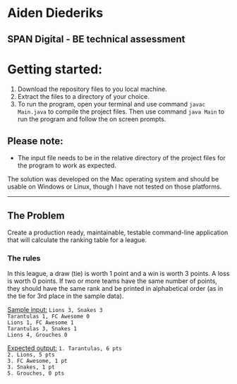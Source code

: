 # Aiden Diederiks
## <b>SPAN Digital</b> - BE technical assessment

# Getting started:

1. Download the repository files to you local machine.
2. Extract the files to a directory of your choice.
3. To run the program, open your terminal and use command `javac Main.java` to compile the project files. Then use command `java Main` to run the program and follow the on screen prompts.

## Please note:
- The input file needs to be in the relative directory of the project files for the program to work as expected.

The solution was developed on the Mac operating system and should be usable on Windows or Linux, though I have not tested on those platforms.

---

## The Problem

Create a production ready, maintainable, testable command-line application that will calculate the ranking table for a league.

### The rules

In this league, a draw (tie) is worth 1 point and a win is worth 3 points. A loss is worth 0 points.
If two or more teams have the same number of points, they should have the same rank and be printed in alphabetical order (as in the tie for 3rd place in the sample data).

<u>Sample input:</u>
`Lions 3, Snakes 3`<br />`Tarantulas 1, FC Awesome 0`<br />`Lions 1, FC Awesome 1`<br />`Tarantulas 3, Snakes 1`<br />`Lions 4, Grouches 0`<br />

<u>Expected output:</u>
`1. Tarantulas, 6 pts` <br />`2. Lions, 5 pts` <br />`3. FC Awesome, 1 pt` <br />`3. Snakes, 1 pt` <br />`5. Grouches, 0 pts` <br />

